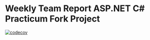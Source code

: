 # Weekly Team Report ASP.NET C# Practicum Fork Project 

[![codecov](https://codecov.io/gh/dragongling/weekly-team-report-asp-net/branch/develop/graph/badge.svg?token=8X5BOELP8R)](https://codecov.io/gh/dragongling/weekly-team-report-asp-net/branch/develop)
